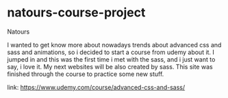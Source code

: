 # natours-course-project

Natours

I wanted to get know more about nowadays trends about advanced css and sass and animations, so i decided to start a course from udemy about it.
I jumped in and this was the first time i met with the sass, and i just want to say, i love it. My next websites will be also created by sass.
This site was finished through the course to practice some new stuff. 

link: https://www.udemy.com/course/advanced-css-and-sass/
